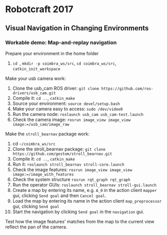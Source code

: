 # Robotcraft 2017
## Visual Navigation in Changing Environments

### Workable demo: Map-and-replay navigation

Prepare your environment in the home folder
1. `cd `, `mkdir -p coimbra_ws/src`, `cd coimbra_ws/src`, `catkin_init_workspace`

Make your usb camera work:
1. Clone the usb_cam ROS driver: `git clone https://github.com/ros-drivers/usb_cam.git`
1. Compile it: `cd ..`, `catkin_make`
1. Source your environment: `source devel/setup.bash`
1. Make your camera easy to access: `sudo /dev/video0`
1. Run the camera node: `roslaunch usb_cam usb_cam-test.launch`
1. Check the camera image: `rosrun image_view image_view image:=/usb_cam/image_raw`

Make the `stroll_bearnav` package work:

1. cd `~/coimbra_ws/src`
1. Clone the stroll_bearnav package: `git clone https://github.com/gestom/stroll_bearnav.git`
1. Compile it: `cd ..`, `catkin_make`
1. Run it: `roslaunch stroll_bearnav stroll-core.launch`
1. Check the image features: `rosrun image_view image_view image:=/image_with_features`
1. Check the system structure `rosrun rqt_graph rqt_graph`
1. Run the operator GUIs: `roslaunch stroll_bearnav stroll-gui.launch`
1. Create a map by entering its name, e.g. `A_0` in the action client `mapper` gui, clicking `Send goal` and then `Cancel goal`.
1. Load the map by entering its name in the action client `map_preprocessor` gui, clicking `Send goal`
1. Start the navigation by clicking `Send goal` in the `navigation` gui.

Test how the image features' matches from the map to the current view reflect the pan of the camera.


